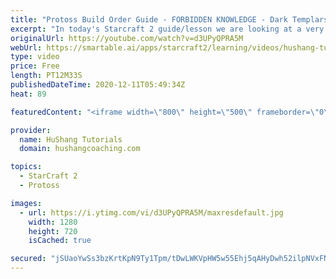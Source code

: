 ```yaml
---
title: "Protoss Build Order Guide - FORBIDDEN KNOWLEDGE - Dark Templars @ 4:25 !"
excerpt: "In today's Starcraft 2 guide/lesson we are looking at a very powerful protoss vs zerg build order. We drop dark templars at 4:24 and at the same time harass another bases drones with 3 adepts. Very difficult for zerg to defend.  Protoss Build Order Guide - Protoss vs Zerg - Dark Templar Drop #BuildOrder"
originalUrl: https://youtube.com/watch?v=d3UPyQPRA5M
webUrl: https://smartable.ai/apps/starcraft2/learning/videos/hushang-tutorials-protoss-build-order-guide-forbidden-knowledge-dark-templars-425-/
type: video
price: Free
length: PT12M33S
publishedDateTime: 2020-12-11T05:49:34Z
heat: 89

featuredContent: "<iframe width=\"800\" height=\"500\" frameborder=\"0\" src=\"https://www.youtube.com/embed/d3UPyQPRA5M\" allow=\"accelerometer; autoplay; encrypted-media; gyroscope; picture-in-picture\" allowfullscreen></iframe>"

provider:
  name: HuShang Tutorials
  domain: hushangcoaching.com

topics:
  - StarCraft 2
  - Protoss

images:
  - url: https://i.ytimg.com/vi/d3UPyQPRA5M/maxresdefault.jpg
    width: 1280
    height: 720
    isCached: true

secured: "jSUaoYwSs3bzKrtKpN9Ty1Tpm/tDwLWKVpHW5w55Ehj5qAHyDwh52ilpNVxFNkk3QbusHE6Q/rYijeR+ByBEIysVsTDxxrRZzGdl8z+7idZp3P+8fs1ctW4YffUAoLsNOPb1DO1JNSLcjdr1frftSYm34pId8XMaGminWmpWrxU4KyCE/0zTY3/W58bHLsRhynIFA0n83ay/9CnBSqKBFPEKP3cpQ4jx73+ENaBqIxCgjCWQxnoS1zKV/nmx1Kniqch5rOwGgFoxrCKC161qRaq5xaq+kDOPxft9p+ZJW5rfPHMCKFOVNv69rzeYz+1mApy4Vkg6fZxM6qJ45Mr7uk0QP7rkzsAdnv9WXHamnx6I0l9f5hnMg555YxEhC4ZMOpC8p4GGdNgfnGjDKMjd+OnQ7ExXMHtgkgGdAgekx2U=;sAXVH3y4hgTZ7Cn1Gjpzsw=="
---
```


